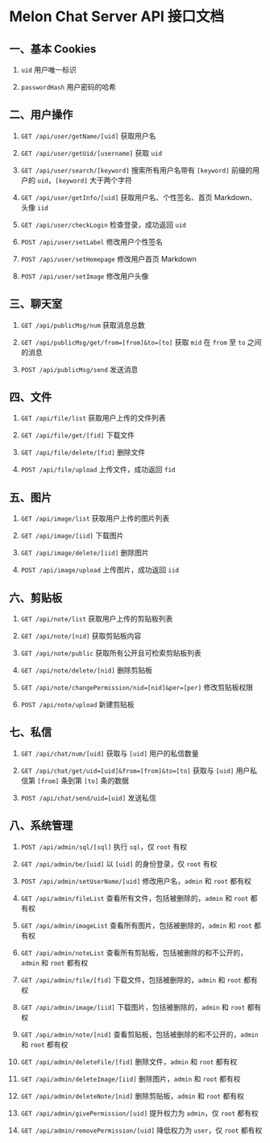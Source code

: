 # Melon Chat Server API 接口文档

## 一、基本 Cookies

1. `uid`
   用户唯一标识

2. `passwordHash`
   用户密码的哈希

## 二、用户操作

1. `GET /api/user/getName/[uid]`
   获取用户名

2. `GET /api/user/getUid/[username]`
   获取 `uid`

3. `GET /api/user/search/[keyword]`
   搜索所有用户名带有 `[keyword]` 前缀的用户的 `uid`，`[keyword]` 大于两个字符

4. `GET /api/user/getInfo/[uid]`
   获取用户名、个性签名、首页 Markdown、头像 `iid`

5. `GET /api/user/checkLogin`
   检查登录，成功返回 `uid`

6. `POST /api/user/setLabel`
   修改用户个性签名

7. `POST /api/user/setHomepage`
   修改用户首页 Markdown

8. `POST /api/user/setImage`
   修改用户头像

## 三、聊天室

1. `GET /api/publicMsg/num`
   获取消息总数

2. `GET /api/publicMsg/get/from=[from]&to=[to]`
   获取 `mid` 在 `from` 至 `to` 之间的消息

3. `POST /api/publicMsg/send`
   发送消息

## 四、文件

1. `GET /api/file/list`
   获取用户上传的文件列表

2. `GET /api/file/get/[fid]`
   下载文件

3. `GET /api/file/delete/[fid]`
   删除文件

4. `POST /api/file/upload`
   上传文件，成功返回 `fid`

## 五、图片

1. `GET /api/image/list`
   获取用户上传的图片列表

2. `GET /api/image/[iid]`
   下载图片

3. `GET /api/image/delete/[iid]`
   删除图片

4. `POST /api/image/upload`
   上传图片，成功返回 `iid`

## 六、剪贴板

1. `GET /api/note/list`
   获取用户上传的剪贴板列表

2. `GET /api/note/[nid]`
   获取剪贴板内容

3. `GET /api/note/public`
   获取所有公开且可检索剪贴板列表

4. `GET /api/note/delete/[nid]`
   删除剪贴板

5. `GET /api/note/changePermission/nid=[nid]&per=[per]`
   修改剪贴板权限

6. `POST /api/note/upload`
   新建剪贴板

## 七、私信

1. `GET /api/chat/num/[uid]`
   获取与 `[uid]` 用户的私信数量

2. `GET /api/chat/get/uid=[uid]&from=[from]&to=[to]`
   获取与 `[uid]` 用户私信第 `[from]` 条到第 `[to]` 条的数据

3. `POST /api/chat/send/uid=[uid]`
   发送私信

## 八、系统管理

1. `POST /api/admin/sql/[sql]`
   执行 `sql`，仅 `root` 有权

2. `GET /api/admin/be/[uid]`
   以 `[uid]` 的身份登录，仅 `root` 有权

3. `POST /api/admin/setUserName/[uid]`
   修改用户名，`admin` 和 `root` 都有权

4. `GET /api/admin/fileList`
   查看所有文件，包括被删除的，`admin` 和 `root` 都有权

5. `GET /api/admin/imageList`
   查看所有图片，包括被删除的，`admin` 和 `root` 都有权

6. `GET /api/admin/noteList`
   查看所有剪贴板，包括被删除的和不公开的，`admin` 和 `root` 都有权

7. `GET /api/admin/file/[fid]`
   下载文件，包括被删除的，`admin` 和 `root` 都有权

8. `GET /api/admin/image/[iid]`
   下载图片，包括被删除的，`admin` 和 `root` 都有权

9. `GET /api/admin/note/[nid]`
   查看剪贴板，包括被删除的和不公开的，`admin` 和 `root` 都有权

7. `GET /api/admin/deleteFile/[fid]`
   删除文件，`admin` 和 `root` 都有权

8. `GET /api/admin/deleteImage/[iid]`
   删除图片，`admin` 和 `root` 都有权

9. `GET /api/admin/deleteNote/[nid]`
   删除剪贴板，`admin` 和 `root` 都有权

10. `GET /api/admin/givePermission/[uid]`
    提升权力为 `admin`，仅 `root` 都有权

11. `GET /api/admin/removePermission/[uid]`
    降低权力为 `user`，仅 `root` 都有权
